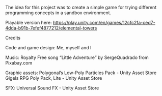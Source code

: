 The idea for this project was to create a simple game for trying different programming concepts in a sandbox environment.

Playable version here: https://play.unity.com/en/games/12cfc2fa-ced7-4dda-b91b-7efef4877212/elemental-towers

Credits

Code and game design:
Me, myself and I

Music: 
Royalty Free song “Little Adventure” by SergeQuadrado from Pixabay.com

Graphic assets:
Polygonal’s Low-Poly Particles Pack - Unity Asset Store
Gigels RPG Poly Pack, Lite - Unity Asset Store

SFX: 
Universal Sound FX - Unity Asset Store
